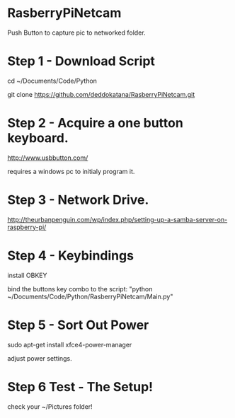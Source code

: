 # RasberryPiNetcam
Push Button to capture pic to networked folder.

# Step 1 - Download Script

cd ~/Documents/Code/Python

git clone https://github.com/deddokatana/RasberryPiNetcam.git

# Step 2 - Acquire a one button keyboard.

http://www.usbbutton.com/

requires a windows pc to initialy program it.

# Step 3 - Network Drive.

http://theurbanpenguin.com/wp/index.php/setting-up-a-samba-server-on-raspberry-pi/

# Step 4 - Keybindings

install OBKEY

bind the buttons key combo to the script: "python ~/Documents/Code/Python/RasberryPiNetcam/Main.py"

# Step 5 - Sort Out Power

sudo apt-get install xfce4-power-manager

adjust power settings.

# Step 6 Test - The Setup!
 
 check your ~/Pictures folder!